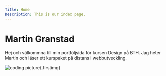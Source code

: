 ```yaml
---
Title: Home
Description: This is our index page.
---
```


# Martin Granstad

Hej och välkommna till min portföljsida för kursen Design på BTH. Jag heter Martin och läser ett kurspaket på distans i webbutveckling.

![coding picture](image/code.jpg?w=300){.firstimg}